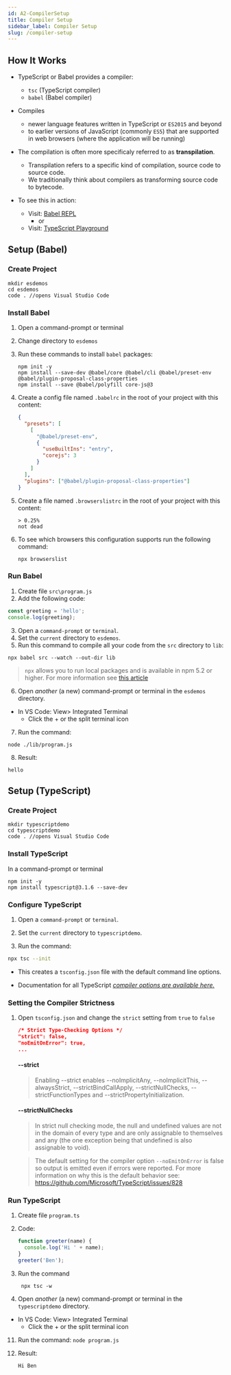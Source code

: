```yaml
---
id: A2-CompilerSetup
title: Compiler Setup
sidebar_label: Compiler Setup
slug: /compiler-setup
---
```


## How It Works

- TypeScript or Babel provides a compiler:
  - `tsc` (TypeScript compiler)
  - `babel` (Babel compiler)
- Compiles
  - newer language features written in TypeScript or `ES2015` and beyond
  - to earlier versions of JavaScript (commonly `ES5`) that are supported in web browsers (where the application will be running)
- The compilation is often more specificaly referred to as **transpilation**.

  - Transpilation refers to a specific kind of compilation, source code to source code.
  - We traditionally think about compilers as transforming source code to bytecode.

- To see this in action:
  - Visit: [Babel REPL](https://babeljs.io/repl)
    - or
  - Visit: [TypeScript Playground](https://www.typescriptlang.org/play/)

## Setup (Babel)

### Create Project

```
mkdir esdemos
cd esdemos
code . //opens Visual Studio Code
```

### Install Babel

1. Open a command-prompt or terminal
2. Change directory to `esdemos`
3. Run these commands to install `babel` packages:

   ```
   npm init -y
   npm install --save-dev @babel/core @babel/cli @babel/preset-env @babel/plugin-proposal-class-properties
   npm install --save @babel/polyfill core-js@3
   ```

4. Create a config file named `.babelrc` in the root of your project with this content:

   ```json
   {
     "presets": [
       [
         "@babel/preset-env",
         {
           "useBuiltIns": "entry",
           "corejs": 3
         }
       ]
     ],
     "plugins": ["@babel/plugin-proposal-class-properties"]
   }
   ```

5. Create a file named `.browserslistrc` in the root of your project with this content:

   ```
   > 0.25%
   not dead
   ```

6. To see which browsers this configuration supports run the following command:
   ```
   npx browserslist
   ```

### Run Babel

1.  Create file `src\program.js`
2.  Add the following code:

```js
const greeting = 'hello';
console.log(greeting);
```

3. Open a `command-prompt` or `terminal`.
4. Set the `current` directory to `esdemos`.
5. Run this command to compile all your code from the `src` directory to `lib`:

```
npx babel src --watch --out-dir lib
```

> `npx` allows you to run local packages and is available in npm 5.2 or higher. For more information see [this article](https://medium.com/@maybekatz/introducing-npx-an-npm-package-runner-55f7d4bd282b)

6.  Open _another_ (a new) command-prompt or terminal in the `esdemos` directory.

- In VS Code: View> Integrated Terminal
  - Click the + or the split terminal icon

7. Run the command:

```
node ./lib/program.js
```

8. Result:

```
hello
```

## Setup (TypeScript)

### Create Project

```
mkdir typescriptdemo
cd typescriptdemo
code . //opens Visual Studio Code
```

### Install TypeScript

In a command-prompt or terminal

```
npm init -y
npm install typescript@3.1.6 --save-dev
```

### Configure TypeScript

1.  Open a `command-prompt` or `terminal`.

2.  Set the `current` directory to `typescriptdemo`.

3.  Run the command:

```sh
npx tsc --init
```

- This creates a `tsconfig.json` file with the default command line options.

- Documentation for all TypeScript _[compiler options are available here.](https://www.typescriptlang.org/docs/handbook/compiler-options.html)_

### Setting the Compiler Strictness

1. Open `tsconfig.json` and change the `strict` setting from `true` to `false`

   ```json
   /* Strict Type-Checking Options */
   "strict": false,
   "noEmitOnError": true,
   ...
   ```

   #### --strict

   > Enabling --strict enables --noImplicitAny, --noImplicitThis, --alwaysStrict, --strictBindCallApply, --strictNullChecks, --strictFunctionTypes and --strictPropertyInitialization.

   #### --strictNullChecks

   > In strict null checking mode, the null and undefined values are not in the domain of every type and are only assignable to themselves and any (the one exception being that undefined is also assignable to void).

   > The default setting for the compiler option `--noEmitOnError` is false so output is emitted even if errors were reported. For more information on why this is the default behavior see: https://github.com/Microsoft/TypeScript/issues/828

### Run TypeScript

1. Create file `program.ts`
2. Code:

   ```js
   function greeter(name) {
     console.log('Hi ' + name);
   }
   greeter('Ben');
   ```

3. Run the command
   ```
    npx tsc -w
   ```
4. Open _another_ (a new) command-prompt or terminal in the `typescriptdemo` directory.

- In VS Code: View> Integrated Terminal
  - Click the + or the split terminal icon

11. Run the command: `node program.js`
12. Result:

    ```
    Hi Ben
    ```
